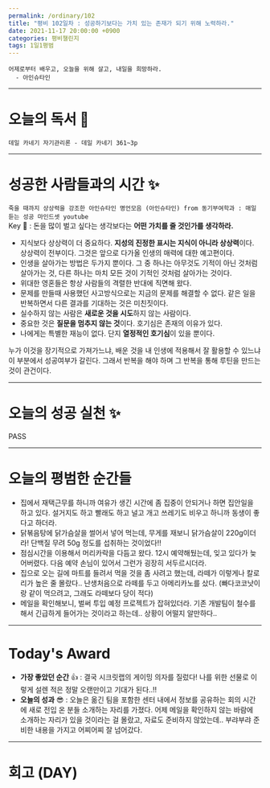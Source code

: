 ```yaml
---
permalink: /ordinary/102
title: "평비 102일차 : 성공하기보다는 가치 있는 존재가 되기 위해 노력하라."
date: 2021-11-17 20:00:00 +0900
categories: 평비챌린지
tags: 1일1평범 
---
```

```
어제로부터 배우고, 오늘을 위해 살고, 내일을 희망하라.
  - 아인슈타인
```

---
# 오늘의 독서 📕
`데일 카네기 자기관리론 - 데일 카네기 361~3p`  


---
# 성공한 사람들과의 시간 ✨
`죽을 때까지 상상력을 강조한 아인슈타인 명언모음 (아인슈타인) from 동기부여학과 : 매일 듣는 성공 마인드셋 youtube`  
Key 🔑 : 돈을 많이 벌고 싶다는 생각보다는 **어떤 가치를 줄 것인가를 생각하라.**  
- 지식보다 상상력이 더 중요하다. **지성의 진정한 표시는 지식이 아니라 상상력**이다. 상상력이 전부이다. 그것은 앞으로 다가올 인생의 매력에 대한 예고편이다.
- 인생을 살아가는 방법은 두가지 뿐이다. 그 중 하나는 아무것도 기적이 아닌 것처럼 살아가는 것, 다른 하나는 마치 모든 것이 기적인 것처럼 살아가는 것이다.
- 위대한 영혼들은 항상 사람들의 격렬한 반대에 직면해 왔다.
- 문제를 만들때 사용했던 사고방식으로는 지금의 문제를 해결할 수 없다. 같은 일을 반복하면서 다른 결과를 기대하는 것은 미친짓이다.
- 실수하지 않는 사람은 **새로운 것을 시도**하지 않는 사람이다.
- 중요한 것은 **질문을 멈추지 않는 것**이다. 호기심은 존재의 이유가 있다.
- 나에게는 특별한 재능이 없다. 단지 **열정적인 호기심**이 있을 뿐이다.

누가 이것을 장기적으로 가져가느냐, 배운 것을 내 인생에 적용해서 잘 활용할 수 있느냐 이 부분에서 성공여부가 갈린다. 그래서 반복을 해야 하며 그 반복을 통해 루틴을 만드는 것이 관건이다.  

---
# 오늘의 성공 실천 ✨
PASS

---
# 오늘의 평범한 순간들
- 집에서 재택근무를 하니까 여유가 생긴 시간에 좀 집중이 안되거나 하면 집안일을 하고 있다. 설거지도 하고 빨래도 하고 널고 개고 쓰레기도 비우고 하니까 동생이 좋다고 하더라.
- 닭볶음탕에 닭가슴살을 썰어서 넣어 먹는데, 무게를 재보니 닭가슴살이 220g이더라! 단백질 무려 50g 정도를 섭취하는 것이었다!!
- 점심시간을 이용해서 머리카락을 다듬고 왔다. 12시 예약해뒀는데, 잊고 있다가 늦어버렸다. 다음 예약 손님이 있어서 그런가 굉장히 서두르시더라.
- 집으로 오는 길에 마트를 들려서 먹을 것을 좀 사려고 했는데, 라떼가 이렇게나 칼로리가 높은 줄 몰랐다.. 난생처음으로 라떼를 두고 아메리카노를 샀다. (빠다코코낫이랑 같이 먹으려고, 그래도 라떼보다 당이 적다)
- 메일을 확인해보니, 벌써 투입 예정 프로젝트가 잡혀있더라. 기존 개발팀이 철수를 해서 긴급하게 들어가는 것이라고 하는데.. 상황이 어떨지 알만하다..

---
# Today's Award
- **가장 좋았던 순간** 👍 : 결국 시크릿랩의 게이밍 의자를 질렀다! 나를 위한 선물로 이렇게 설렌 적은 정말 오랜만이고 기대가 된다..!!
- **오늘의 성과** 😎 : 오늘은 옮긴 팀을 포함한 센터 내에서 정보를 공유하는 회의 시간에 새로 전입 온 분들 소개하는 자리를 가졌다. 어제 메일을 확인하지 않는 바람에 소개하는 자리가 있을 것이라는 걸 몰랐고, 자료도 준비하지 않았는데.. 부랴부랴 준비한 내용을 가지고 어찌어찌 잘 넘어갔다.

---
# 회고 (DAY)
